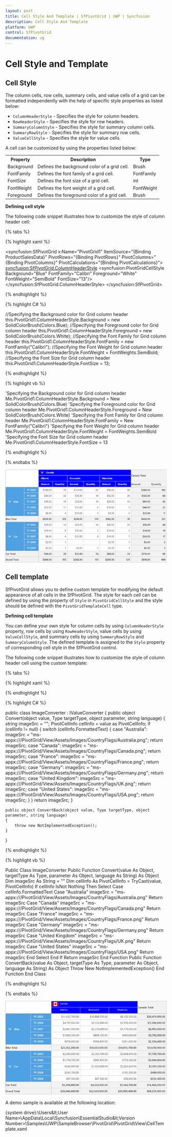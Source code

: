 ```yaml
---
layout: post
title: Cell Style And Template | SfPivotGrid | UWP | Syncfusion
description: Cell Style And Template
platform: UWP
control: SfPivotGrid
documentation: ug
---
```


# Cell Style and Template

## Cell Style

The column cells, row cells, summary cells, and value cells of a grid can be formatted independently with the help of specific style properties as listed below:

* `ColumnHeaderStyle` - Specifies the style for column headers.
* `RowHeaderStyle` - Specifies the style for row headers.
* `SummaryColumnStyle` - Specifies the style for summary column cells.
* `SummaryRowStyle` - Specifies the style for summary row cells.
* `ValueCellStyle` - Specifies the style for value cells.

A cell can be customized by using the properties listed below:

<table>
<tr>
<th>
Property</th><th>
Description</th><th>
Type</th></tr>
<tr>
<td>
Background</td><td>
Defines the background color of a grid cell.</td><td>
Brush</td></tr>
<tr>
<td>
FontFamily</td><td>
Defines the font family of a grid cell.</td><td>
FontFamily</td></tr>
<tr>
<td>
FontSize</td><td>
Defines the font size of a grid cell.</td><td>
int</td></tr>
<tr>
<td>
FontWeight</td><td>
Defines the font weight of a grid cell.</td><td>
FontWeight</td></tr>
<tr>
<td>
Foreground</td><td>
Defines the foreground color of a grid cell.</td><td>
Brush</td></tr>
</table>

**Defining cell style**

The following code snippet illustrates how to customize the style of column header cell:

{% tabs %}

{% highlight xaml %}

<syncfusion:SfPivotGrid x:Name="PivotGrid1" ItemSource="{Binding ProductSalesData}" PivotRows="{Binding PivotRows}"
                        PivotColumns="{Binding PivotColumns}" PivotCalculations="{Binding PivotCalculations}">
            <syncfusion:SfPivotGrid.ColumnHeaderStyle>
                <syncfusion:PivotGridCellStyle Background="Blue" FontFamily="Calibri" Foreground="White" FontWeight="SemiBold" FontSize="13"/>
            </syncfusion:SfPivotGrid.ColumnHeaderStyle>
</syncfusion:SfPivotGrid>

{% endhighlight %}

{% highlight C# %}

 //Specifying the Background color for Grid column header
 this.PivotGrid1.ColumnHeaderStyle.Background = new SolidColorBrush(Colors.Blue);
 //Specifying the Foreground color for Grid column header
 this.PivotGrid1.ColumnHeaderStyle.Foreground = new SolidColorBrush(Colors.White);
 //Specifying the Font Family for Grid column header
 this.PivotGrid1.ColumnHeaderStyle.FontFamily = new FontFamily("Calibri");
 //Specifying the Font Weight for Grid column header
 this.PivotGrid1.ColumnHeaderStyle.FontWeight = FontWeights.SemiBold; 
  //Specifying the Font Size for Grid column header
 this.PivotGrid1.ColumnHeaderStyle.FontSize = 13;

{% endhighlight %}

{% highlight vb %}
 
'Specifying the Background color for Grid column header
Me.PivotGrid1.ColumnHeaderStyle.Background = New SolidColorBrush(Colors.Blue)
'Specifying the Foreground color for Grid column header
Me.PivotGrid1.ColumnHeaderStyle.Foreground = New SolidColorBrush(Colors.White)
'Specifying the Font Family for Grid column header
Me.PivotGrid1.ColumnHeaderStyle.FontFamily = New FontFamily("Calibri")
'Specifying the Font Weight for Grid column header
Me.PivotGrid1.ColumnHeaderStyle.FontWeight = FontWeights.SemiBold
'Specifying the Font Size for Grid column header
Me.PivotGrid1.ColumnHeaderStyle.FontSize = 13	

{% endhighlight %}

{% endtabs %}

![](Cell-Style-and-Template_images/PivotGrid-shows-customized-styles.png)

## Cell template

SfPivotGrid allows you to define custom template for modifying the default appearance of all cells in the SfPivotGrid. The style for each cell can be defined by using the property of `Style` in `PivotGridCellStyle` and the style should be defined with the `PivotGridTemplateCell` type.

**Defining cell template**

You can define your own style for column cells by using `ColumnHeaderStyle` property, row cells by using `RowHeaderStyle`, value cells by using `ValueCellStyle`, and summary cells by using `SummaryRowStyle` and `SummaryColumnStyle`. The defined template is assigned to the `Style` property of corresponding cell style in the SfPivotGrid control.

The following code snippet illustrates how to customize the style of column header cell using the custom template:

{% tabs %}

{% highlight xaml %}

<Grid>
    <Grid.Resources>
        <converter:ImageConverter x:Key="imageConverter"/>
        <Style x:Key="colStyle" TargetType="pivotGrid:PivotGridTemplateCell">
            <Setter Property="Template">
                <Setter.Value>
                    <ControlTemplate TargetType="pivotGrid:PivotGridTemplateCell">
                        <StackPanel Orientation="Horizontal">
                            <!--Image block-->
                            <Image Margin="4" Source="{Binding Converter={StaticResource imageConverter}}" VerticalAlignment="Center" HorizontalAlignment="Left"  Width="30" Height="20" Stretch="Fill"/>
                            <!--Text block-->
                            <TextBlock Margin="3,4,4,0"
                                           Text="{Binding Path=FormattedText}" Foreground="White"
                                           TextWrapping="Wrap" HorizontalAlignment="Stretch"
                                           VerticalAlignment="Stretch" FontFamily="Calibri" FontSize="12" MinWidth="75"/>
                        </StackPanel>
                    </ControlTemplate>
                </Setter.Value>
            </Setter>
        </Style>
    </Grid.Resources>
     <syncfusion:SfPivotGrid x:Name="PivotGrid1" ItemSource="{Binding ProductSalesData}" PivotRows="{Binding PivotRows}"
                        PivotColumns="{Binding PivotColumns}" PivotCalculations="{Binding PivotCalculations}">
            <syncfusion:SfPivotGrid.ColumnHeaderStyle>
                <syncfusion:PivotGridCellStyle Background="Blue" Style="{StaticResource colStyle}"/>
            </syncfusion:SfPivotGrid.ColumnHeaderStyle>
    </syncfusion:SfPivotGrid>
</Grid>

{% endhighlight %}

{% highlight C# %}

public class ImageConverter : IValueConverter
{
	public object Convert(object value, Type targetType, object parameter, string language)
	{
		string imageSrc = "";
		PivotCellInfo cellInfo = value as PivotCellInfo;
		if (cellInfo != null)
		{
			switch (cellInfo.FormattedText)
			{
				case "Australia":
					imageSrc = "ms-appx:///PivotGrid/View/Assets/Images/CountryFlags/Australia.png";
					return imageSrc;
				case "Canada":
					imageSrc = "ms-appx:///PivotGrid/View/Assets/Images/CountryFlags/Canada.png";
					return imageSrc;
				case "France":
					imageSrc = "ms-appx:///PivotGrid/View/Assets/Images/CountryFlags/France.png";
					return imageSrc;
				case "Germany":
					imageSrc = "ms-appx:///PivotGrid/View/Assets/Images/CountryFlags/Germany.png";
					return imageSrc;
				case "United Kingdom":
					imageSrc = "ms-appx:///PivotGrid/View/Assets/Images/CountryFlags/UK.png";
					return imageSrc;
				case "United States":
					imageSrc = "ms-appx:///PivotGrid/View/Assets/Images/CountryFlags/USA.png";
					return imageSrc;
			}
		}
		return imageSrc;
	}
    
	public object ConvertBack(object value, Type targetType, object parameter, string language)
	{
		throw new NotImplementedException();
	}
}

{% endhighlight %}

{% highlight vb %}

Public Class ImageConverter	
	Public Function Convert(value As Object, targetType As Type, parameter As Object, language As String) As Object
		Dim imageSrc As String = ""
		Dim cellInfo As PivotCellInfo = TryCast(value, PivotCellInfo)
		If cellInfo IsNot Nothing Then
			Select Case cellInfo.FormattedText
				Case "Australia"
					imageSrc = "ms-appx:///PivotGrid/View/Assets/Images/CountryFlags/Australia.png"
					Return imageSrc
				Case "Canada"
					imageSrc = "ms-appx:///PivotGrid/View/Assets/Images/CountryFlags/Canada.png"
					Return imageSrc
				Case "France"
					imageSrc = "ms-appx:///PivotGrid/View/Assets/Images/CountryFlags/France.png"
					Return imageSrc
				Case "Germany"
					imageSrc = "ms-appx:///PivotGrid/View/Assets/Images/CountryFlags/Germany.png"
					Return imageSrc
				Case "United Kingdom"
					imageSrc = "ms-appx:///PivotGrid/View/Assets/Images/CountryFlags/UK.png"
					Return imageSrc
				Case "United States"
					imageSrc = "ms-appx:///PivotGrid/View/Assets/Images/CountryFlags/USA.png"
					Return imageSrc
			End Select
		End If
		Return imageSrc
	End Function
	Public Function ConvertBack(value As Object, targetType As Type, parameter As Object, language As String) As Object
		Throw New NotImplementedException()
	End Function
End Class

{% endhighlight %}

{% endtabs %}

![](Cell-Style-and-Template_images/PivotGrid-shows-templated-cells.png)

A demo sample is available at the following location:

{system drive}:\Users\&lt;User Name&gt;\AppData\Local\Syncfusion\EssentialStudio\&lt;Version Number&gt;\Samples\UWP\SampleBrowser\PivotGrid\PivotGrid\View\CellTemplate.xaml